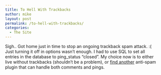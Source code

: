 ```yaml
---
title: To Hell With Trackbacks
author: mike
layout: post
permalink: /to-hell-with-trackbacks/
categories:
  - The Site
---
```

Sigh.. Got home just in time to stop an ongoing trackback spam attack. :( Just turning it off in options wasn&#8217;t enough. I had to use SQL to set all entries in the database to ping_status &#8220;closed&#8221;. My choice now is to either live without trackbacks (shouldn&#8217;t be a problem), or [find another][1] anti-spam plugin that can handle both comments and pings.

 [1]: http://www.redvolume.com/archives/2004/12/01/spambot-stopper-revisited/